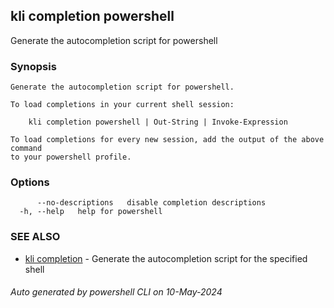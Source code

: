 ## kli completion powershell

Generate the autocompletion script for powershell

### Synopsis

```
Generate the autocompletion script for powershell.

To load completions in your current shell session:

	kli completion powershell | Out-String | Invoke-Expression

To load completions for every new session, add the output of the above command
to your powershell profile.

```

### Options

```
      --no-descriptions   disable completion descriptions
  -h, --help   help for powershell
```

### SEE ALSO

* [kli completion](kli_completion.md)  - Generate the autocompletion script for the specified shell

###### Auto generated by powershell CLI on 10-May-2024
